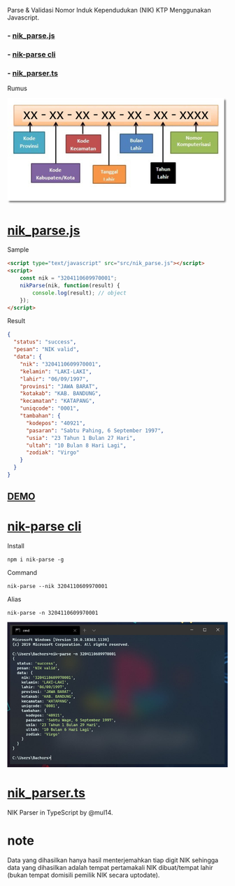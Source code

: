 Parse & Validasi Nomor Induk Kependudukan (NIK) KTP Menggunakan Javascript.

<h3>- <a href="#nik_parsejs">nik_parse.js</a></h3>
<h3>- <a href="#nik-parse-cli">nik-parse cli</a></h3>
<h3>- <a href="#nik_parserts">nik_parser.ts</a></h3>

Rumus

<img src="kodenik.jpg"/>

# <a href="https://github.com/bachors/nik_parse.js/tree/master/src">nik_parse.js</a>
Sample
```html
<script type="text/javascript" src="src/nik_parse.js"></script>
<script>
	const nik = "3204110609970001";
	nikParse(nik, function(result) {
		console.log(result); // object
	});	
</script>
```

Result
```json
{
  "status": "success",
  "pesan": "NIK valid",
  "data": {
    "nik": "3204110609970001",
    "kelamin": "LAKI-LAKI",
    "lahir": "06/09/1997",
    "provinsi": "JAWA BARAT",
    "kotakab": "KAB. BANDUNG",
    "kecamatan": "KATAPANG",
    "uniqcode": "0001",
    "tambahan": {
      "kodepos": "40921",
      "pasaran": "Sabtu Pahing, 6 September 1997",
      "usia": "23 Tahun 1 Bulan 27 Hari",
      "ultah": "10 Bulan 8 Hari Lagi",
      "zodiak": "Virgo"
    }
  }
}
```

<h2><a href="http://bachors.com/code/validasi-nik-ktp-menggunakan-javascript-nik_parsejs?embed">DEMO</a></h2>

# <a href="https://www.npmjs.com/package/nik-parse">nik-parse cli</a>
Install
```
npm i nik-parse -g
```

Command
```
nik-parse --nik 3204110609970001
```
Alias
```
nik-parse -n 3204110609970001
```
<img src="cli.jpg"/>

# <a href="https://github.com/mul14/nik_parser.ts?fbclid=IwAR0yu4Vadmdi13Z9rVNyiSIuZuybq2bD1THGNTQqZMQNanYvjsCVN9HldR0">nik_parser.ts</a>
NIK Parser in TypeScript by @mul14.

# note
Data yang dihasilkan hanya hasil menterjemahkan tiap digit NIK sehingga data yang dihasilkan adalah tempat pertamakali NIK dibuat/tempat lahir (bukan tempat domisili pemilik NIK secara uptodate).
